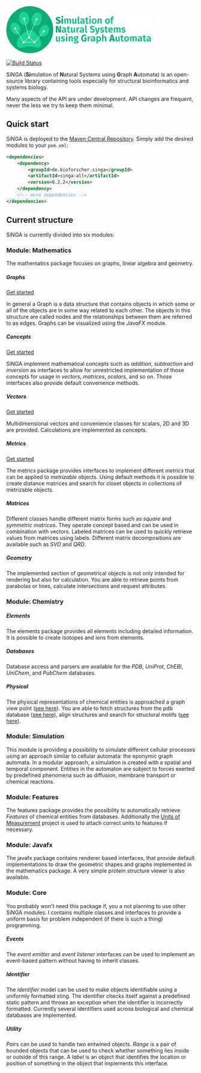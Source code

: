 <img src="singa_logo_text.png" height="125"/>

[![Build Status](https://travis-ci.org/cleberecht/singa.svg?branch=master)](https://travis-ci.org/cleberecht/singa)

SiNGA (**Si**mulation of **N**atural Systems using **G**raph **A**utomata) is an open-source library containing tools especially for structural bioinformatics and systems biology.

Many aspects of the API are under development. API changes are frequent, never the less we try to keep them minimal.

## Quick start
SiNGA is deployed to the [Maven Central Repository](https://mvnrepository.com/artifact/de.bioforscher.singa). Simply add the desired modules to your ```pom.xml```:

```xml
<dependencies>
    <dependency>
        <groupId>de.bioforscher.singa</groupId>
        <artifactId>singa-all</artifactId>
        <version>0.2.2</version>
    </dependency>
    <!-- more dependencies -->
</dependencies>
```

## Current structure
SiNGA is currently divided into six modules:

### Module: Mathematics

The mathematics package focuses on graphs, linear algebra and geometry.

##### Graphs
[Get started](https://github.com/cleberecht/singa/wiki/Graphs-(Mathematics))

In general a Graph is a data structure that contains objects in which some or all of the objects are in some way related to each other. The objects in this structure are called nodes and the relationships between them are referred to as edges. Graphs can be visualized using the *JavaFX* module.

##### Concepts
[Get started](https://github.com/cleberecht/singa/wiki/Concepts-(Mathematics))

SiNGA implement mathematical concepts such as *addition*, *subtraction* and *inversion* as interfaces to allow for unrestricted implementation of those concepts for usage in *vectors*, *matrices*, *scalars*, and so on. Those interfaces also provide default convenience methods.

##### Vectors
[Get started](https://github.com/cleberecht/singa/wiki/Vectors-(Mathematics))

Multidimensional vectors and convenience classes for scalars, 2D and 3D are provided. Calculations are implemented as concepts.

##### Metrics
[Get started](https://github.com/cleberecht/singa/wiki/Metrics-(Mathematics))

The metrics package provides interfaces to implement different *metrics* that can be applied to *metrizable* objects. Using default methods it is possible to create distance matrices and search for closet objects in collections of metrizable objects.

##### Matrices
Different classes handle different matrix forms such as *square* and *symmetric matrices*. They operate concept based and can be used in combination with vectors. Labeled matrices can be used to quickly retrieve values from matrices using labels. Different matrix decompositions are available such as *SVD* and *QRD*.

##### Geometry
The implemented section of geometrical objects is not only intended for rendering but also for calculation. You are able to retrieve points from parabolas or lines, calculate intersections and request attributes.

### Module: Chemistry

##### Elements
The elements package provides all elements including detailed information. It is possible to create isotopes and ions from elements.

##### Databases
Database access and parsers are available for the *PDB*, *UniProt*, *ChEBI*, *UniChem*, and *PubChem* databases.

##### Physical
The physical representations of chemical entities is approached a graph view point ([see here](https://github.com/cleberecht/singa/wiki/Structure-model-(Chemistry))). You are able to fetch structures from the pdb database ([see here](https://github.com/cleberecht/singa/wiki/Structure-parsing-(Chemistry))), align structures and search for structural motifs ([see here](https://github.com/cleberecht/singa/wiki/Structure-Alignments-(Chemistry))).

### Module: Simulation
This module is providing a possibility to simulate different cellular processes using an approach similar to cellular automata: the eponymic graph automata. In a modular approach, a simulation is created with a spatial and temporal component. Entities in the automaton are subject to forces exerted by predefined phenomena such as diffusion, membrane transport or chemical reactions. 

### Module: Features
The features package provides the possibility to automatically retrieve *Features* of chemical entities from databases. Additionally the [Units of Measurement](https://github.com/unitsofmeasurement) project is used to attach correct units to features if necessary.

### Module: Javafx
The javafx package contains renderer based interfaces, that provide default implementations to draw the geometric shapes and graphs implemented in the mathematics package. A very simple protein structure viewer is also available.

### Module: Core 
You probably won't need this package if, you a not planning to use other SiNGA modules. I contains multiple classes and interfaces to provide a uniform basis for problem independent (if there is such a thing) programming.

##### Events
The *event emitter* and *event listener* interfaces can be used to implement an event-based pattern without having to inherit classes.

##### Identifier
The *identifier* model can be used to make objects identifiable using a uniformly formatted sting. The identifier checks itself against a predefined static pattern and throws an exception when the identifier is incorrectly formatted. Currently several identifiers used across biological and chemical databases are implemented.

##### Utility
*Pair*s can be used to handle two entwined objects.
*Range* is a pair of bounded objects that can be used to check whether something lies inside or outside of this range.
A *label* is an object that identifies the location or position of something in the object that implements this interface.